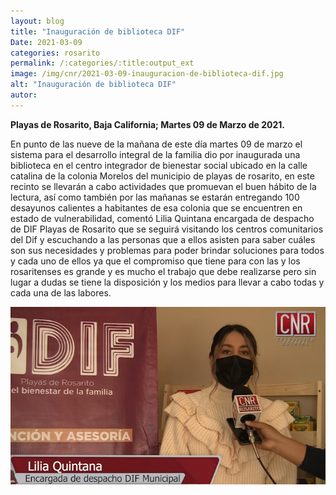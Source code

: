 ```yaml
---
layout: blog
title: "Inauguración de biblioteca DIF"
Date: 2021-03-09
categories: rosarito
permalink: /:categories/:title:output_ext
image: /img/cnr/2021-03-09-inauguracion-de-biblioteca-dif.jpg
alt: "Inauguración de biblioteca DIF"
autor:
---
```


**Playas de Rosarito, Baja California; Martes 09 de Marzo de 2021.** 

En punto de las nueve de la mañana de este día martes 09 de marzo el sistema para el desarrollo integral de la familia dio por inaugurada una biblioteca en el centro integrador de bienestar social ubicado en la calle catalina de la colonia Morelos del municipio de playas de rosarito, en este recinto se llevarán a cabo actividades que promuevan el buen hábito de la lectura, así como también por las mañanas se estarán entregando 100 desayunos calientes a habitantes de esa colonia que se encuentren en estado de vulnerabilidad, comentó Lilia Quintana encargada de despacho de DIF Playas de Rosarito que se seguirá visitando los centros comunitarios del Dif y escuchando a las personas que a ellos asisten para saber cuáles son sus necesidades y problemas para poder brindar soluciones para todos y cada uno de ellos ya que el compromiso que tiene para con las y los rosaritenses es grande y es mucho el trabajo que debe realizarse pero sin lugar a dudas se tiene la disposición y los medios para llevar a cabo todas y cada una de las labores.

<div id="carouselExampleSlidesOnly" class="carousel slide" data-ride="carousel">
  <div class="carousel-inner">
    <div class="carousel-item active">
       <img class="d-block w-100" src="/img/cnr/2021-03-09-inauguracion-de-biblioteca-dif.jpg" loading="lazy"  alt="Inauguración de biblioteca DIF">
    </div>
  </div>
</div>
